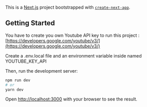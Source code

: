 This is a [Next.js](https://nextjs.org/) project bootstrapped with [`create-next-app`](https://github.com/vercel/next.js/tree/canary/packages/create-next-app).

## Getting Started

You have to create you own Youtube API key to run this project :
[https://developers.google.com/youtube/v3/](https://developers.google.com/youtube/v3/)

Create a .env.local file and an environment variable inside named YOUTUBE_KEY_API

Then, run the development server:

```bash
npm run dev
# or
yarn dev
```

Open [http://localhost:3000](http://localhost:3000) with your browser to see the result.


